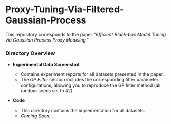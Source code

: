 # Proxy-Tuning-Via-Filtered-Gaussian-Process

This repository corresponds to the paper *"Efficient Black-box Model Tuning via Gaussian Process Proxy Modeling."*

### Directory Overview
- **Experimental Data Screenshot**
  - Contains experiment reports for all datasets presented in the paper.
  - The *GP Filter* section includes the corresponding filter parameter configurations, allowing you to reproduce the GP filter method (all random seeds set to 42).

- **Code**
  - This directory contains the implementation for all datasets.
  - *Coming Soon...*

